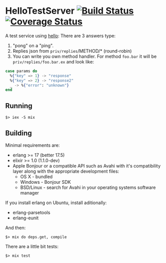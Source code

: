 HelloTestServer [![Build Status](https://travis-ci.org/travelping/hello_test_server.svg)](https://travis-ci.org/travelping/hello_test_server) [![Coverage Status](https://coveralls.io/repos/travelping/hello_test_server/badge.svg?branch=master&service=github)](https://coveralls.io/github/travelping/hello_test_server?branch=master)
=============

A test service using [hello](https://github.com/travelping/hello): 
There are 3 answers type:

1. "pong" on a "ping".
2. Replies json from `priv/replies`/METHOD/* (round-robin)
3. You can write you own method handler. For method `foo.bar` it will be `priv/replies/foo.bar.ex` and look like:
```elixir
case params do
  %{"key" => 1} -> "response"
  %{"key" => 2} -> "response2"
  _ -> %{"error": "unknown"}
end
``` 

## Running

    $> iex -S mix

## Building

Minimal requirements are:

* erlang >= 17 (better 17.5)
* elixir >= 1.0 (1.1.0-dev)
* Apple Bonjour or a compatible API such as Avahi with it's compatibility layer along with the appropriate development files:
    * OS X - bundled
    * Windows - Bonjour SDK
    * BSD/Linux - search for Avahi in your operating systems software manager

If you install erlang on Ubuntu, install aditionally:

* erlang-parsetools
* erlang-eunit

And then:

    $> mix do deps.get, compile


There are a little bit tests:

    $> mix test
